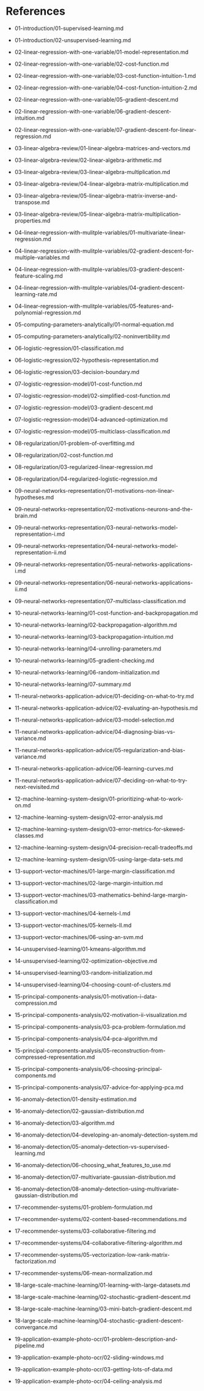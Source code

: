 # References

* 01-introduction/01-supervised-learning.md
[^1]: - [01_introduction/02_introduction/05_supervised-learning.mp4](https://github.com/ebridges/coursera-machine-learning-course/blob/master/01_introduction/02_introduction/05_supervised-learning.mp4?raw=true)

* 01-introduction/02-unsupervised-learning.md
[^2]: - [01_introduction/02_introduction/07_unsupervised-learning.mp4](https://github.com/ebridges/coursera-machine-learning-course/blob/master/01_introduction/02_introduction/07_unsupervised-learning.mp4?raw=true)

* 02-linear-regression-with-one-variable/01-model-representation.md
[^3]: - [02_linear-regression-with-one-variable/01_model-and-cost-function/01_model-representation.mp4](https://github.com/ebridges/coursera-machine-learning-course/blob/master/02_linear-regression-with-one-variable/01_model-and-cost-function/01_model-representation.mp4?raw=true)

* 02-linear-regression-with-one-variable/02-cost-function.md
[^4]: - [02_linear-regression-with-one-variable/01_model-and-cost-function/03_cost-function.mp4](https://github.com/ebridges/coursera-machine-learning-course/blob/master/02_linear-regression-with-one-variable/01_model-and-cost-function/03_cost-function.mp4?raw=true)

* 02-linear-regression-with-one-variable/03-cost-function-intuition-1.md
[^5]: - [02_linear-regression-with-one-variable/01_model-and-cost-function/05_cost-function-intuition-i.mp4](https://github.com/ebridges/coursera-machine-learning-course/blob/master/02_linear-regression-with-one-variable/01_model-and-cost-function/05_cost-function-intuition-i.mp4?raw=true)

* 02-linear-regression-with-one-variable/04-cost-function-intuition-2.md
[^6]: - [02_linear-regression-with-one-variable/01_model-and-cost-function/07_cost-function-intuition-ii.mp4](https://github.com/ebridges/coursera-machine-learning-course/blob/master/02_linear-regression-with-one-variable/01_model-and-cost-function/07_cost-function-intuition-ii.mp4?raw=true)

* 02-linear-regression-with-one-variable/05-gradient-descent.md
[^7]: - [02_linear-regression-with-one-variable/02_parameter-learning/01_gradient-descent.mp4](https://github.com/ebridges/coursera-machine-learning-course/blob/master/02_linear-regression-with-one-variable/02_parameter-learning/01_gradient-descent.mp4?raw=true)

* 02-linear-regression-with-one-variable/06-gradient-descent-intuition.md
[^8]: - [02_linear-regression-with-one-variable/02_parameter-learning/03_gradient-descent-intuition.mp4](https://github.com/ebridges/coursera-machine-learning-course/blob/master/02_linear-regression-with-one-variable/02_parameter-learning/03_gradient-descent-intuition.mp4?raw=true)

* 02-linear-regression-with-one-variable/07-gradient-descent-for-linear-regression.md
[^9]: - [02_linear-regression-with-one-variable/02_parameter-learning/05_gradient-descent-for-linear-regression.mp4](https://github.com/ebridges/coursera-machine-learning-course/blob/master/02_linear-regression-with-one-variable/02_parameter-learning/05_gradient-descent-for-linear-regression.mp4?raw=true)

* 03-linear-algebra-review/01-linear-algebra-matrices-and-vectors.md
[^10]: - [03_linear-algebra-review/01_linear-algebra-review/01_matrices-and-vectors.mp4](https://github.com/ebridges/coursera-machine-learning-course/blob/master/03_linear-algebra-review/01_linear-algebra-review/01_matrices-and-vectors.mp4?raw=true)

* 03-linear-algebra-review/02-linear-algebra-arithmetic.md
[^11]: - [03_linear-algebra-review/01_linear-algebra-review/03_addition-and-scalar-multiplication.mp4](https://github.com/ebridges/coursera-machine-learning-course/blob/master/03_linear-algebra-review/01_linear-algebra-review/03_addition-and-scalar-multiplication.mp4?raw=true)

* 03-linear-algebra-review/03-linear-algebra-multiplication.md
[^12]: - [03_linear-algebra-review/01_linear-algebra-review/05_matrix-vector-multiplication.mp4](https://github.com/ebridges/coursera-machine-learning-course/blob/master/03_linear-algebra-review/01_linear-algebra-review/05_matrix-vector-multiplication.mp4?raw=true)

* 03-linear-algebra-review/04-linear-algebra-matrix-multiplication.md
[^13]: - [03_linear-algebra-review/01_linear-algebra-review/07_matrix-matrix-multiplication.mp4](https://github.com/ebridges/coursera-machine-learning-course/blob/master/03_linear-algebra-review/01_linear-algebra-review/07_matrix-matrix-multiplication.mp4?raw=true)

* 03-linear-algebra-review/05-linear-algebra-matrix-inverse-and-transpose.md
[^14]: - [03_linear-algebra-review/01_linear-algebra-review/11_inverse-and-transpose.mp4](https://github.com/ebridges/coursera-machine-learning-course/blob/master/03_linear-algebra-review/01_linear-algebra-review/11_inverse-and-transpose.mp4?raw=true)

* 03-linear-algebra-review/05-linear-algebra-matrix-multiplication-properties.md
[^15]: - [03_linear-algebra-review/01_linear-algebra-review/09_matrix-multiplication-properties.mp4](https://github.com/ebridges/coursera-machine-learning-course/blob/master/03_linear-algebra-review/01_linear-algebra-review/09_matrix-multiplication-properties.mp4?raw=true)

* 04-linear-regression-with-mulitple-variables/01-multivariate-linear-regression.md
[^16]: - [04_linear-regression-with-multiple-variables/02_multivariate-linear-regression/01_multiple-features.mp4](https://github.com/ebridges/coursera-machine-learning-course/blob/master/04_linear-regression-with-multiple-variables/02_multivariate-linear-regression/01_multiple-features.mp4?raw=true)

* 04-linear-regression-with-mulitple-variables/02-gradient-descent-for-multiple-variables.md
[^17]: - [04_linear-regression-with-multiple-variables/02_multivariate-linear-regression/03_gradient-descent-for-multiple-variables.mp4](https://github.com/ebridges/coursera-machine-learning-course/blob/master/04_linear-regression-with-multiple-variables/02_multivariate-linear-regression/03_gradient-descent-for-multiple-variables.mp4?raw=true)

* 04-linear-regression-with-mulitple-variables/03-gradient-descent-feature-scaling.md
[^18]: - [04_linear-regression-with-multiple-variables/02_multivariate-linear-regression/05_gradient-descent-in-practice-i-feature-scaling.mp4](https://github.com/ebridges/coursera-machine-learning-course/blob/master/04_linear-regression-with-multiple-variables/02_multivariate-linear-regression/05_gradient-descent-in-practice-i-feature-scaling.mp4?raw=true)

* 04-linear-regression-with-mulitple-variables/04-gradient-descent-learning-rate.md
[^19]: - [04_linear-regression-with-multiple-variables/02_multivariate-linear-regression/07_gradient-descent-in-practice-ii-learning-rate.mp4](https://github.com/ebridges/coursera-machine-learning-course/blob/master/04_linear-regression-with-multiple-variables/02_multivariate-linear-regression/07_gradient-descent-in-practice-ii-learning-rate.mp4?raw=true)

* 04-linear-regression-with-mulitple-variables/05-features-and-polynomial-regression.md
[^20]: - [04_linear-regression-with-multiple-variables/02_multivariate-linear-regression/09_features-and-polynomial-regression.mp4](https://github.com/ebridges/coursera-machine-learning-course/blob/master/04_linear-regression-with-multiple-variables/02_multivariate-linear-regression/09_features-and-polynomial-regression.mp4?raw=true)

* 05-computing-parameters-analytically/01-normal-equation.md
[^21]: - [04_linear-regression-with-multiple-variables/03_computing-parameters-analytically/01_normal-equation.mp4](https://github.com/ebridges/coursera-machine-learning-course/blob/master/04_linear-regression-with-multiple-variables/03_computing-parameters-analytically/01_normal-equation.mp4?raw=true)

* 05-computing-parameters-analytically/02-noninvertibility.md
[^22]: - [mmachine-learning/04_linear-regression-with-multiple-variables/03_computing-parameters-analytically/03_normal-equation-noninvertibility.mp4](mmachine-learning/04_linear-regression-with-multiple-variables/03_computing-parameters-analytically/03_normal-equation-noninvertibility.mp4?raw=true)

* 06-logistic-regression/01-classification.md
[^23]: - [06_logistic-regression/01_classification-and-representation/01_classification.mp4](https://github.com/ebridges/coursera-machine-learning-course/blob/master/06_logistic-regression/01_classification-and-representation/01_classification.mp4?raw=true)

* 06-logistic-regression/02-hypothesis-representation.md
[^24]: - [06_logistic-regression/01_classification-and-representation/03_hypothesis-representation.mp4](https://github.com/ebridges/coursera-machine-learning-course/blob/master/06_logistic-regression/01_classification-and-representation/03_hypothesis-representation.mp4?raw=true)

* 06-logistic-regression/03-decision-boundary.md
[^25]: - [06_logistic-regression/01_classification-and-representation/05_decision-boundary.mp4](https://github.com/ebridges/coursera-machine-learning-course/blob/master/06_logistic-regression/01_classification-and-representation/05_decision-boundary.mp4?raw=true)

* 07-logistic-regression-model/01-cost-function.md
[^26]: - [06_logistic-regression/02_logistic-regression-model/01_cost-function.mp4](https://github.com/ebridges/coursera-machine-learning-course/blob/master/06_logistic-regression/02_logistic-regression-model/01_cost-function.mp4?raw=true)

* 07-logistic-regression-model/02-simplified-cost-function.md
[^27]: - [06_logistic-regression/02_logistic-regression-model/03_simplified-cost-function-and-gradient-descent.mp4](https://github.com/ebridges/coursera-machine-learning-course/blob/master/06_logistic-regression/02_logistic-regression-model/03_simplified-cost-function-and-gradient-descent.mp4?raw=true)

* 07-logistic-regression-model/03-gradient-descent.md
[^28]: - [06_logistic-regression/02_logistic-regression-model/03_simplified-cost-function-and-gradient-descent.mp4](https://github.com/ebridges/coursera-machine-learning-course/blob/master/06_logistic-regression/02_logistic-regression-model/03_simplified-cost-function-and-gradient-descent.mp4?raw=true)

* 07-logistic-regression-model/04-advanced-optimization.md
[^29]: - [06_logistic-regression/02_logistic-regression-model/05_advanced-optimization.mp4](https://github.com/ebridges/coursera-machine-learning-course/blob/master/06_logistic-regression/02_logistic-regression-model/05_advanced-optimization.mp4?raw=true)

* 07-logistic-regression-model/05-multiclass-classification.md
[^30]: - [06_logistic-regression/03_multiclass-classification/01_multiclass-classification-one-vs-all.mp4](https://github.com/ebridges/coursera-machine-learning-course/blob/master/06_logistic-regression/03_multiclass-classification/01_multiclass-classification-one-vs-all.mp4?raw=true)

* 08-regularization/01-problem-of-overfitting.md
[^31]: - [07_regularization/01_solving-the-problem-of-overfitting/01_the-problem-of-overfitting.mp4](https://github.com/ebridges/coursera-machine-learning-course/blob/master/07_regularization/01_solving-the-problem-of-overfitting/01_the-problem-of-overfitting.mp4?raw=true)

* 08-regularization/02-cost-function.md
[^32]: - [07_regularization/01_solving-the-problem-of-overfitting/03_cost-function.mp4](https://github.com/ebridges/coursera-machine-learning-course/blob/master/07_regularization/01_solving-the-problem-of-overfitting/03_cost-function.mp4?raw=true)

* 08-regularization/03-regularized-linear-regression.md
[^33]: - [07_regularization/01_solving-the-problem-of-overfitting/05_regularized-linear-regression.mp4](https://github.com/ebridges/coursera-machine-learning-course/blob/master/07_regularization/01_solving-the-problem-of-overfitting/05_regularized-linear-regression.mp4?raw=true)

* 08-regularization/04-regularized-logistic-regression.md
[^34]: - [07_regularization/01_solving-the-problem-of-overfitting/07_regularized-logistic-regression.mp4](https://github.com/ebridges/coursera-machine-learning-course/blob/master/07_regularization/01_solving-the-problem-of-overfitting/07_regularized-logistic-regression.mp4?raw=true)

* 09-neural-networks-representation/01-motivations-non-linear-hypotheses.md
[^35]: - [08_neural-networks-representation/01_motivations/01_non-linear-hypotheses.mp4](https://github.com/ebridges/coursera-machine-learning-course/blob/master/08_neural-networks-representation/01_motivations/01_non-linear-hypotheses.mp4?raw=true)

* 09-neural-networks-representation/02-motivations-neurons-and-the-brain.md
[^36]: - [08_neural-networks-representation/01_motivations/02_neurons-and-the-brain.mp4](https://github.com/ebridges/coursera-machine-learning-course/blob/master/08_neural-networks-representation/01_motivations/02_neurons-and-the-brain.mp4?raw=true)

* 09-neural-networks-representation/03-neural-networks-model-representation-i.md
[^37]: - [08_neural-networks-representation/02_neural-networks/01_model-representation-i.mp4](https://github.com/ebridges/coursera-machine-learning-course/blob/master/08_neural-networks-representation/02_neural-networks/01_model-representation-i.mp4?raw=true)

* 09-neural-networks-representation/04-neural-networks-model-representation-ii.md
[^38]: - [08_neural-networks-representation/02_neural-networks/01_model-representation-ii.mp4](https://github.com/ebridges/coursera-machine-learning-course/blob/master/08_neural-networks-representation/02_neural-networks/01_model-representation-ii.mp4?raw=true)

* 09-neural-networks-representation/05-neural-networks-applications-i.md
[^39]: - [08_neural-networks-representation/03_applications/01_examples-and-intuitions-i.mp4](https://github.com/ebridges/coursera-machine-learning-course/blob/master/08_neural-networks-representation/03_applications/01_examples-and-intuitions-i.mp4?raw=true)

* 09-neural-networks-representation/06-neural-networks-applications-ii.md
[^40]: - [08_neural-networks-representation/03_applications/03_examples-and-intuitions-ii.mp4](https://github.com/ebridges/coursera-machine-learning-course/blob/master/08_neural-networks-representation/03_applications/03_examples-and-intuitions-ii.mp4?raw=true)

* 09-neural-networks-representation/07-multiclass-classification.md
[^41]: - [08_neural-networks-representation/03_applications/05_multiclass-classification.mp4](https://github.com/ebridges/coursera-machine-learning-course/blob/master/08_neural-networks-representation/03_applications/05_multiclass-classification.mp4?raw=true)

* 10-neural-networks-learning/01-cost-function-and-backpropagation.md
[^42]: - [09_neural-networks-learning/01_cost-function-and-backpropagation/01_cost-function.mp4](https://github.com/ebridges/coursera-machine-learning-course/blob/master/09_neural-networks-learning/01_cost-function-and-backpropagation/01_cost-function.mp4?raw=true)

* 10-neural-networks-learning/02-backpropagation-algorithm.md
[^43]: - [09_neural-networks-learning/01_cost-function-and-backpropagation/03_backpropagation-algorithm.mp4](https://github.com/ebridges/coursera-machine-learning-course/blob/master/09_neural-networks-learning/01_cost-function-and-backpropagation/03_backpropagation-algorithm.mp4?raw=true)

* 10-neural-networks-learning/03-backpropagation-intuition.md
[^44]: - [09_neural-networks-learning/01_cost-function-and-backpropagation/05_backpropagation-intuition.mp4](https://github.com/ebridges/coursera-machine-learning-course/blob/master/09_neural-networks-learning/01_cost-function-and-backpropagation/05_backpropagation-intuition.mp4?raw=true)

* 10-neural-networks-learning/04-unrolling-parameters.md
[^45]: - [09_neural-networks-learning/02_backpropagation-in-practice/01_implementation-note-unrolling-parameters.mp4](https://github.com/ebridges/coursera-machine-learning-course/blob/master/09_neural-networks-learning/02_backpropagation-in-practice/01_implementation-note-unrolling-parameters.mp4?raw=true)

* 10-neural-networks-learning/05-gradient-checking.md
[^46]: - [09_neural-networks-learning/02_backpropagation-in-practice/03_gradient-checking.mp4](https://github.com/ebridges/coursera-machine-learning-course/blob/master/09_neural-networks-learning/02_backpropagation-in-practice/03_gradient-checking.mp4?raw=true)

* 10-neural-networks-learning/06-random-initialization.md
[^47]: - [09_neural-networks-learning/02_backpropagation-in-practice/05_random-initialization.mp4](https://github.com/ebridges/coursera-machine-learning-course/blob/master/09_neural-networks-learning/02_backpropagation-in-practice/05_random-initialization.mp4?raw=true)

* 10-neural-networks-learning/07-summary.md
[^48]: - [09_neural-networks-learning/02_backpropagation-in-practice/07_putting-it-together.mp4](https://github.com/ebridges/coursera-machine-learning-course/blob/master/09_neural-networks-learning/02_backpropagation-in-practice/07_putting-it-together.mp4?raw=true)

* 11-neural-networks-application-advice/01-deciding-on-what-to-try.md
[^49]: - [10_advice-for-applying-machine-learning/01_evaluating-a-learning-algorithm/01_deciding-what-to-try-next.mp4](https://github.com/ebridges/coursera-machine-learning-course/blob/master/10_advice-for-applying-machine-learning/01_evaluating-a-learning-algorithm/01_deciding-what-to-try-next.mp4?raw=true)

* 11-neural-networks-application-advice/02-evaluating-an-hypothesis.md
[^50]: - [10_advice-for-applying-machine-learning/01_evaluating-a-learning-algorithm/02_evaluating-a-hypothesis.mp4](https://github.com/ebridges/coursera-machine-learning-course/blob/master/10_advice-for-applying-machine-learning/01_evaluating-a-learning-algorithm/02_evaluating-a-hypothesis.mp4?raw=true)

* 11-neural-networks-application-advice/03-model-selection.md
[^51]: - [10_advice-for-applying-machine-learning/01_evaluating-a-learning-algorithm/04_model-selection-and-train-validation-test-sets.mp4](https://github.com/ebridges/coursera-machine-learning-course/blob/master/10_advice-for-applying-machine-learning/01_evaluating-a-learning-algorithm/04_model-selection-and-train-validation-test-sets.mp4?raw=true)

* 11-neural-networks-application-advice/04-diagnosing-bias-vs-variance.md
[^52]: - [10_advice-for-applying-machine-learning/02_bias-vs-variance/01_diagnosing-bias-vs-variance.mp4](https://github.com/ebridges/coursera-machine-learning-course/blob/master/10_advice-for-applying-machine-learning/02_bias-vs-variance/01_diagnosing-bias-vs-variance.mp4?raw=true)

* 11-neural-networks-application-advice/05-regularization-and-bias-variance.md
[^53]: - [10_advice-for-applying-machine-learning/02_bias-vs-variance/03_regularization-and-bias-variance.mp4](https://github.com/ebridges/coursera-machine-learning-course/blob/master/10_advice-for-applying-machine-learning/02_bias-vs-variance/03_regularization-and-bias-variance.mp4?raw=true)

* 11-neural-networks-application-advice/06-learning-curves.md
[^54]: - [10_advice-for-applying-machine-learning/02_bias-vs-variance/05_learning-curves.mp4](https://github.com/ebridges/coursera-machine-learning-course/blob/master/10_advice-for-applying-machine-learning/02_bias-vs-variance/05_learning-curves.mp4?raw=true)

* 11-neural-networks-application-advice/07-deciding-on-what-to-try-next-revisited.md
[^55]: - [10_advice-for-applying-machine-learning/02_bias-vs-variance/07_deciding-what-to-do-next-revisited.mp4](https://github.com/ebridges/coursera-machine-learning-course/blob/master/10_advice-for-applying-machine-learning/02_bias-vs-variance/07_deciding-what-to-do-next-revisited.mp4?raw=true)

* 12-machine-learning-system-design/01-prioritizing-what-to-work-on.md
[^56]: - [11_machine-learning-system-design/01_building-a-spam-classifier/01_prioritizing-what-to-work-on.mp4](https://github.com/ebridges/coursera-machine-learning-course/blob/master/11_machine-learning-system-design/01_building-a-spam-classifier/01_prioritizing-what-to-work-on.mp4?raw=true)

* 12-machine-learning-system-design/02-error-analysis.md
[^57]: - [11_machine-learning-system-design/01_building-a-spam-classifier/03_error-analysis.mp4](https://github.com/ebridges/coursera-machine-learning-course/blob/master/11_machine-learning-system-design/01_building-a-spam-classifier/03_error-analysis.mp4?raw=true)

* 12-machine-learning-system-design/03-error-metrics-for-skewed-classes.md
[^58]: - [11_machine-learning-system-design/02_handling-skewed-data/01_error-metrics-for-skewed-classes.mp4](https://github.com/ebridges/coursera-machine-learning-course/blob/master/11_machine-learning-system-design/02_handling-skewed-data/01_error-metrics-for-skewed-classes.mp4?raw=true)

* 12-machine-learning-system-design/04-precision-recall-tradeoffs.md
[^59]: - [11_machine-learning-system-design/02_handling-skewed-data/02_trading-off-precision-and-recall.mp4](https://github.com/ebridges/coursera-machine-learning-course/blob/master/11_machine-learning-system-design/02_handling-skewed-data/02_trading-off-precision-and-recall.mp4?raw=true)

* 12-machine-learning-system-design/05-using-large-data-sets.md
[^60]: - [11_machine-learning-system-design/03_using-large-data-sets/01_data-for-machine-learning.mp4](https://github.com/ebridges/coursera-machine-learning-course/blob/master/11_machine-learning-system-design/03_using-large-data-sets/01_data-for-machine-learning.mp4?raw=true)

* 13-support-vector-machines/01-large-margin-classification.md
[^61]: - [12_support-vector-machines/01_large-margin-classification/01_optimization-objective.mp4](https://github.com/ebridges/coursera-machine-learning-course/blob/master/12_support-vector-machines/01_large-margin-classification/01_optimization-objective.mp4?raw=true)

* 13-support-vector-machines/02-large-margin-intuition.md
[^62]: - [12_support-vector-machines/01_large-margin-classification/02_large-margin-intuition.mp4](https://github.com/ebridges/coursera-machine-learning-course/blob/master/12_support-vector-machines/01_large-margin-classification/02_large-margin-intuition.mp4?raw=true)

* 13-support-vector-machines/03-mathematics-behind-large-margin-classification.md
[^63]: - [12_support-vector-machines/01_large-margin-classification/03_mathematics-behind-large-margin-classification.mp4](https://github.com/ebridges/coursera-machine-learning-course/blob/master/12_support-vector-machines/01_large-margin-classification/03_mathematics-behind-large-margin-classification.mp4?raw=true)

* 13-support-vector-machines/04-kernels-I.md
[^64]: - [12_support-vector-machines/02_kernels/01_kernels-i.mp4](https://github.com/ebridges/coursera-machine-learning-course/blob/master/12_support-vector-machines/02_kernels/01_kernels-i.mp4?raw=true)

* 13-support-vector-machines/05-kernels-II.md
[^65]: - [12_support-vector-machines/02_kernels/01_kernels-ii.mp4](https://github.com/ebridges/coursera-machine-learning-course/blob/master/12_support-vector-machines/02_kernels/01_kernels-ii.mp4?raw=true)

* 13-support-vector-machines/06-using-an-svm.md
[^66]: - [12_support-vector-machines/03_svms-in-practice/01_using-an-svm.mp4](https://github.com/ebridges/coursera-machine-learning-course/blob/master/12_support-vector-machines/03_svms-in-practice/01_using-an-svm.mp4?raw=true)

* 14-unsupervised-learning/01-kmeans-algorithm.md
[^67]: - [13_unsupervised-learning/01_clustering/02_k-means-algorithm.mp4](https://github.com/ebridges/coursera-machine-learning-course/blob/master/13_unsupervised-learning/01_clustering/02_k-means-algorithm.mp4?raw=true)

* 14-unsupervised-learning/02-optimization-objective.md
[^68]: - [13_unsupervised-learning/01_clustering/03_optimization-objective.mp4](https://github.com/ebridges/coursera-machine-learning-course/blob/master/13_unsupervised-learning/01_clustering/03_optimization-objective.mp4?raw=true)

* 14-unsupervised-learning/03-random-initialization.md
[^69]: - [13_unsupervised-learning/01_clustering/04_random-initialization.mp4](https://github.com/ebridges/coursera-machine-learning-course/blob/master/13_unsupervised-learning/01_clustering/04_random-initialization.mp4?raw=true)

* 14-unsupervised-learning/04-choosing-count-of-clusters.md
[^70]: - [13_unsupervised-learning/01_clustering/05_choosing-the-number-of-clusters.mp4](https://github.com/ebridges/coursera-machine-learning-course/blob/master/13_unsupervised-learning/01_clustering/05_choosing-the-number-of-clusters.mp4?raw=true)

* 15-principal-components-analysis/01-motivation-i-data-compression.md
[^71]: - [14_dimensionality-reduction/01_motivation/01_motivation-i-data-compression.mp4](https://github.com/ebridges/coursera-machine-learning-course/blob/master/14_dimensionality-reduction/01_motivation/01_motivation-i-data-compression.mp4?raw=true)

* 15-principal-components-analysis/02-motivation-ii-visualization.md
[^72]: - [14_dimensionality-reduction/01_motivation/02_motivation-ii-visualization.mp4](https://github.com/ebridges/coursera-machine-learning-course/blob/master/14_dimensionality-reduction/01_motivation/02_motivation-ii-visualization.mp4?raw=true)

* 15-principal-components-analysis/03-pca-problem-formulation.md
[^73]: - [14_dimensionality-reduction/02_principal-component-analysis/01_principal-component-analysis-problem-formulation.mp4](https://github.com/ebridges/coursera-machine-learning-course/blob/master/14_dimensionality-reduction/02_principal-component-analysis/01_principal-component-analysis-problem-formulation.mp4?raw=true)

* 15-principal-components-analysis/04-pca-algorithm.md
[^74]: - [14_dimensionality-reduction/02_principal-component-analysis/02_principal-component-analysis-algorithm.mp4](https://github.com/ebridges/coursera-machine-learning-course/blob/master/14_dimensionality-reduction/02_principal-component-analysis/02_principal-component-analysis-algorithm.mp4?raw=true)

* 15-principal-components-analysis/05-reconstruction-from-compressed-representation.md
[^75]: - [14_dimensionality-reduction/03_applying-pca/01_reconstruction-from-compressed-representation.mp4](https://github.com/ebridges/coursera-machine-learning-course/blob/master/14_dimensionality-reduction/03_applying-pca/01_reconstruction-from-compressed-representation.mp4?raw=true)

* 15-principal-components-analysis/06-choosing-principal-components.md
[^76]: - [14_dimensionality-reduction/03_applying-pca/02_choosing-the-number-of-principal-components.mp4](https://github.com/ebridges/coursera-machine-learning-course/blob/master/14_dimensionality-reduction/03_applying-pca/02_choosing-the-number-of-principal-components.mp4?raw=true)

* 15-principal-components-analysis/07-advice-for-applying-pca.md
[^77]: - [14_dimensionality-reduction/03_applying-pca/03_advice-for-applying-pca.mp4](https://github.com/ebridges/coursera-machine-learning-course/blob/master/14_dimensionality-reduction/03_applying-pca/03_advice-for-applying-pca.mp4?raw=true)

* 16-anomaly-detection/01-density-estimation.md
[^78]: - [15_anomaly-detection/01_density-estimation/01_problem-motivation.mp4](https://github.com/ebridges/coursera-machine-learning-course/blob/master/15_anomaly-detection/01_density-estimation/01_problem-motivation.mp4?raw=true)

* 16-anomaly-detection/02-gaussian-distribution.md
[^79]: - [15_anomaly-detection/01_density-estimation/02_gaussian-distribution.mp4](https://github.com/ebridges/coursera-machine-learning-course/blob/master/15_anomaly-detection/01_density-estimation/02_gaussian-distribution.mp4?raw=true)

* 16-anomaly-detection/03-algorithm.md
[^80]: - [15_anomaly-detection/01_density-estimation/03_algorithm.mp4](https://github.com/ebridges/coursera-machine-learning-course/blob/master/15_anomaly-detection/01_density-estimation/03_algorithm.mp4?raw=true)

* 16-anomaly-detection/04-developing-an-anomaly-detection-system.md
[^81]: - [15_anomaly-detection/02_building-an-anomaly-detection-system/01_developing-and-evaluating-an-anomaly-detection-system.mp4](https://github.com/ebridges/coursera-machine-learning-course/blob/master/15_anomaly-detection/02_building-an-anomaly-detection-system/01_developing-and-evaluating-an-anomaly-detection-system.mp4?raw=true)

* 16-anomaly-detection/05-anomaly-detection-vs-supervised-learning.md
[^82]: - [15_anomaly-detection/02_building-an-anomaly-detection-system/02_anomaly-detection-vs-supervised-learning.mp4](https://github.com/ebridges/coursera-machine-learning-course/blob/master/15_anomaly-detection/02_building-an-anomaly-detection-system/02_anomaly-detection-vs-supervised-learning.mp4?raw=true)

* 16-anomaly-detection/06-choosing_what_features_to_use.md
[^83]: - [15_anomaly-detection/02_building-an-anomaly-detection-system/03_choosing-what-features-to-use.mp4](https://github.com/ebridges/coursera-machine-learning-course/blob/master/15_anomaly-detection/02_building-an-anomaly-detection-system/03_choosing-what-features-to-use.mp4?raw=true)

* 16-anomaly-detection/07-multivariate-gaussian-distribution.md
[^84]: - [15_anomaly-detection/03_multivariate-gaussian-distribution-optional/01_multivariate-gaussian-distribution.mp4](https://github.com/ebridges/coursera-machine-learning-course/blob/master/15_anomaly-detection/03_multivariate-gaussian-distribution-optional/01_multivariate-gaussian-distribution.mp4?raw=true)

* 16-anomaly-detection/08-anomaly-detection-using-multivariate-gaussian-distribution.md
[^85]: - [15_anomaly-detection/03_multivariate-gaussian-distribution-optional/02_anomaly-detection-using-the-multivariate-gaussian-distribution.mp4](https://github.com/ebridges/coursera-machine-learning-course/blob/master/15_anomaly-detection/03_multivariate-gaussian-distribution-optional/02_anomaly-detection-using-the-multivariate-gaussian-distribution.mp4?raw=true)

* 17-recommender-systems/01-problem-formulation.md
[^86]: - [16_recommender-systems/01_predicting-movie-ratings/01_problem-formulation.mp4](https://github.com/ebridges/coursera-machine-learning-course/blob/master/16_recommender-systems/01_predicting-movie-ratings/01_problem-formulation.mp4?raw=true)

* 17-recommender-systems/02-content-based-recommendations.md
[^87]: - [16_recommender-systems/01_predicting-movie-ratings/02_content-based-recommendations.mp4](https://github.com/ebridges/coursera-machine-learning-course/blob/master/16_recommender-systems/01_predicting-movie-ratings/02_content-based-recommendations.mp4?raw=true)

* 17-recommender-systems/03-collaborative-filtering.md
[^88]: - [16_recommender-systems/02_collaborative-filtering/01_collaborative-filtering.mp4](https://github.com/ebridges/coursera-machine-learning-course/blob/master/16_recommender-systems/02_collaborative-filtering/01_collaborative-filtering.mp4?raw=true)

* 17-recommender-systems/04-collaborative-filtering-algorithm.md
[^89]: - [16_recommender-systems/02_collaborative-filtering/02_collaborative-filtering-algorithm.mp4](https://github.com/ebridges/coursera-machine-learning-course/blob/master/16_recommender-systems/02_collaborative-filtering/02_collaborative-filtering-algorithm.mp4?raw=true)

* 17-recommender-systems/05-vectorization-low-rank-matrix-factorization.md
[^90]: - [16_recommender-systems/03_low-rank-matrix-factorization/01_vectorization-low-rank-matrix-factorization.mp4](https://github.com/ebridges/coursera-machine-learning-course/blob/master/16_recommender-systems/03_low-rank-matrix-factorization/01_vectorization-low-rank-matrix-factorization.mp4?raw=true)

* 17-recommender-systems/06-mean-normalization.md
[^91]: - [16_recommender-systems/03_low-rank-matrix-factorization/02_implementational-detail-mean-normalization.mp4](https://github.com/ebridges/coursera-machine-learning-course/blob/master/16_recommender-systems/03_low-rank-matrix-factorization/02_implementational-detail-mean-normalization.mp4?raw=true)

* 18-large-scale-machine-learning/01-learning-with-large-datasets.md
[^92]: - [17_large-scale-machine-learning/01_gradient-descent-with-large-datasets/01_learning-with-large-datasets.mp4](https://github.com/ebridges/coursera-machine-learning-course/blob/master/17_large-scale-machine-learning/01_gradient-descent-with-large-datasets/01_learning-with-large-datasets.mp4?raw=true)

* 18-large-scale-machine-learning/02-stochastic-gradient-descent.md
[^93]: - [17_large-scale-machine-learning/01_gradient-descent-with-large-datasets/02_stochastic-gradient-descent.mp4](https://github.com/ebridges/coursera-machine-learning-course/blob/master/17_large-scale-machine-learning/01_gradient-descent-with-large-datasets/02_stochastic-gradient-descent.mp4?raw=true)

* 18-large-scale-machine-learning/03-mini-batch-gradient-descent.md
[^94]: - [17_large-scale-machine-learning/01_gradient-descent-with-large-datasets/03_mini-batch-gradient-descent.mp4](https://github.com/ebridges/coursera-machine-learning-course/blob/master/17_large-scale-machine-learning/01_gradient-descent-with-large-datasets/03_mini-batch-gradient-descent.mp4?raw=true)

* 18-large-scale-machine-learning/04-stochastic-gradient-descent-convergance.md
[^95]: - [17_large-scale-machine-learning/01_gradient-descent-with-large-datasets/04_stochastic-gradient-descent-convergence.mp4](https://github.com/ebridges/coursera-machine-learning-course/blob/master/17_large-scale-machine-learning/01_gradient-descent-with-large-datasets/04_stochastic-gradient-descent-convergence.mp4?raw=true)

* 19-application-example-photo-ocr/01-problem-description-and-pipeline.md
[^96]: - [18_application-example-photo-ocr/01_photo-ocr/01_problem-description-and-pipeline.mp4](https://github.com/ebridges/coursera-machine-learning-course/blob/master/18_application-example-photo-ocr/01_photo-ocr/01_problem-description-and-pipeline.mp4?raw=true)

* 19-application-example-photo-ocr/02-sliding-windows.md
[^97]: - [18_application-example-photo-ocr/01_photo-ocr/02_sliding-windows.mp4](https://github.com/ebridges/coursera-machine-learning-course/blob/master/18_application-example-photo-ocr/01_photo-ocr/02_sliding-windows.mp4?raw=true)

* 19-application-example-photo-ocr/03-getting-lots-of-data.md
[^98]: - [18_application-example-photo-ocr/01_photo-ocr/03_getting-lots-of-data-and-artificial-data.mp4](https://github.com/ebridges/coursera-machine-learning-course/blob/master/18_application-example-photo-ocr/01_photo-ocr/03_getting-lots-of-data-and-artificial-data.mp4?raw=true)

* 19-application-example-photo-ocr/04-ceiling-analysis.md
[^99]: - [18_application-example-photo-ocr/01_photo-ocr/04_ceiling-analysis-what-part-of-the-pipeline-to-work-on-next.mp4](https://github.com/ebridges/coursera-machine-learning-course/blob/master/18_application-example-photo-ocr/01_photo-ocr/04_ceiling-analysis-what-part-of-the-pipeline-to-work-on-next.mp4?raw=true)

